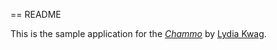 == README

This is the sample application for
the [*Chammo*](http://chammo.com/)
by [Lydia Kwag](http://lydkwg.com/).
